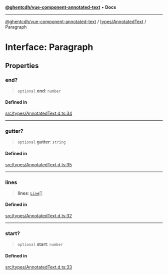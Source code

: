 [**@ghentcdh/vue-component-annotated-text**](../../../README.md) • **Docs**

***

[@ghentcdh/vue-component-annotated-text](../../../modules.md) / [types/AnnotatedText](../README.md) / Paragraph

# Interface: Paragraph

## Properties

### end?

> `optional` **end**: `number`

#### Defined in

[src/types/AnnotatedText.d.ts:34](https://github.com/GhentCDH/vue_component_annotated_text/blob/bbd5dc841c855a8533eb4b63ec1d23dd4ebf9e1d/src/types/AnnotatedText.d.ts#L34)

***

### gutter?

> `optional` **gutter**: `string`

#### Defined in

[src/types/AnnotatedText.d.ts:35](https://github.com/GhentCDH/vue_component_annotated_text/blob/bbd5dc841c855a8533eb4b63ec1d23dd4ebf9e1d/src/types/AnnotatedText.d.ts#L35)

***

### lines

> **lines**: [`Line`](Line.md)[]

#### Defined in

[src/types/AnnotatedText.d.ts:32](https://github.com/GhentCDH/vue_component_annotated_text/blob/bbd5dc841c855a8533eb4b63ec1d23dd4ebf9e1d/src/types/AnnotatedText.d.ts#L32)

***

### start?

> `optional` **start**: `number`

#### Defined in

[src/types/AnnotatedText.d.ts:33](https://github.com/GhentCDH/vue_component_annotated_text/blob/bbd5dc841c855a8533eb4b63ec1d23dd4ebf9e1d/src/types/AnnotatedText.d.ts#L33)
